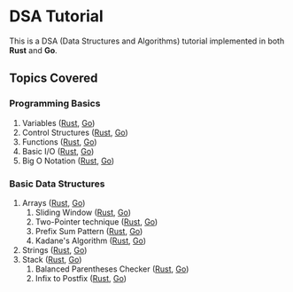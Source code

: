 # DSA Tutorial

This is a DSA (Data Structures and Algorithms) tutorial implemented in both **Rust** and **Go**.

## Topics Covered

### Programming Basics

1. Variables ([Rust](./rust/src/_01_programming_basics/_01_variables.rs), [Go](./go/1_programingBasics/1_variables.go))
2. Control Structures ([Rust](./rust/src/_01_programming_basics/_02_control_structures.rs), [Go](./go/1_programingBasics/2_controlStructures.go))
3. Functions ([Rust](./rust/src/_01_programming_basics/_03_functions.rs), [Go](./go/1_programingBasics/3_functions.go))
4. Basic I/O ([Rust](./rust/src/_01_programming_basics/_04_basic_io.rs), [Go](./go/1_programingBasics/4_basicIO.go))
5. Big O Notation ([Rust](./rust/src/_01_programming_basics/_05_big_o_notation), [Go](./go/1_programingBasics/5_bigONotation))

### Basic Data Structures

1. Arrays ([Rust](./rust/src/_02_basic_data_structures/_01_arrays/_01_arrays.rs), [Go](./go/2_basicDataStructures/1_arrays/1_arrays.go))
    1. Sliding Window ([Rust](./rust/src/_02_basic_data_structures/_01_arrays/_02_advanced_patterns/_01_sliding_window.rs), [Go](./go/2_basicDataStructures/1_arrays/2_advancedPatterns/1_slidingWindow.go))
    2. Two-Pointer technique ([Rust](./rust/src/_02_basic_data_structures/_01_arrays/_02_advanced_patterns/_02_two_pointers.rs), [Go](./go/2_basicDataStructures/1_arrays/2_advancedPatterns/2_twoPointers.go))
    3. Prefix Sum Pattern ([Rust](./rust/src/_02_basic_data_structures/_01_arrays/_02_advanced_patterns/_03_prefix_sum.rs), [Go](./go/2_basicDataStructures/1_arrays/2_advancedPatterns/3_prefixSum.go))
    4. Kadane's Algorithm ([Rust](./rust/src/_02_basic_data_structures/_01_arrays/_02_advanced_patterns/_04_kadane_algorithm.rs), [Go](./go/2_basicDataStructures/1_arrays/2_advancedPatterns/4_kadaneAlgorithm.go))
2. Strings ([Rust](./rust/src/_02_basic_data_structures/_02_strings/_01_strings.rs), [Go](./go/2_basicDataStructures/2_strings/1_strings.go))
3. Stack ([Rust](./rust/src/_02_basic_data_structures/_03_stack/_01_stack.rs), [Go](./go/2_basicDataStructures/3_stack/1_stack.go))
    1. Balanced Parentheses Checker ([Rust](./rust/src/_02_basic_data_structures/_03_stack/_02_advanced_patterns/_01_balanced_parentheses.rs), [Go](./go/2_basicDataStructures/3_stack/2_advancedPatterns/1_balancedParentheses.go))
    2. Infix to Postfix ([Rust](./rust/src/_02_basic_data_structures/_03_stack/_02_advanced_patterns/_02_infix_to_postfix.rs), [Go](./go/2_basicDataStructures/3_stack/2_advancedPatterns/2_infixToPostfix.go))
